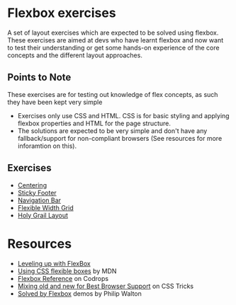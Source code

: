 # Flexbox exercises

A set of layout exercises which are expected to be solved using flexbox. 
These exercises are aimed at devs who have learnt flexbox and now want to test their understanding or get some hands-on experience of the core concepts and the different layout approaches. 

## Points to Note
These exercises are for testing out knowledge of flex concepts, as such they have been kept very simple
* Exercises only use CSS and HTML. CSS is for basic styling and applying flexbox properties and HTML for the page structure.
* The solutions are expected to be very simple and don't have any fallback/support for non-compliant browsers (See resources for more inforamtion on this).

## Exercises
* [Centering](https://github.com/sk1981/flexbox-exercises/tree/master/centering)
* [Sticky Footer](https://github.com/sk1981/flexbox-exercises/tree/master/sticky-footer)
* [Navigation Bar](https://github.com/sk1981/flexbox-exercises/tree/master/navigation-bar)
* [Flexible Width Grid](https://github.com/sk1981/flexbox-exercises/tree/master/stretching-grid)
* [Holy Grail Layout](https://github.com/sk1981/flexbox-exercises/tree/master/holygrail-layout)

# Resources
* [Leveling up with FlexBox](http://www.zomigi.com/blog/leveling-up-with-flexbox)
* [Using CSS flexible boxes](https://developer.mozilla.org/en-US/docs/Web/CSS/CSS_Flexible_Box_Layout/Using_CSS_flexible_boxes) by MDN
* [Flexbox Reference](http://tympanus.net/codrops/css_reference/flexbox/) on Codrops
* [Mixing old and new for Best Browser Support](https://css-tricks.com/using-flexbox/) on CSS Tricks
* [Solved by Flexbox](http://philipwalton.github.io/solved-by-flexbox/) demos by Philip Walton   
